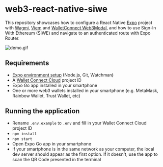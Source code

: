 # web3-react-native-siwe

This repository showcases how to configure a React Native [Expo](https://expo.dev/) project with [Wagmi](https://wagmi.sh/), [Viem](https://viem.sh/) and [WalletConnect Web3Modal](https://docs.walletconnect.com/web3modal/about), and how to use Sign-In With Ethereum (SIWE) and navigate to an authenticated route with Expo Router.

![demo.gif](demo.gif)

## Requirements

- [Expo environment setup](https://docs.expo.dev/get-started/installation/#requirements) (Node.js, Git, Watchman)
- A [Wallet Connect Cloud](https://cloud.walletconnect.com/sign-in) project ID
- Expo Go app installed in your smartphone
- One or more web3 wallets installed in your smartphone (e.g. MetaMask, Rainbow Wallet, Trust Wallet, etc)

## Running the application

- Rename `.env.example` to `.env` and fill in your Wallet Connect Cloud project ID
- `npm install`
- `npm start`
- Open Expo Go app in your smartphone
- If your smartphone is in the same network as your computer, the local dev server should appear as the first option. If it doesn't, use the app to scan the QR Code presented in the terminal
